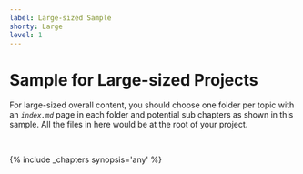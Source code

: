 ```yaml
---
label: Large-sized Sample
shorty: Large
level: 1
---
```


# Sample for Large-sized Projects

For large-sized overall content, you should choose one folder per topic with an _`index.md`_ page in each folder and potential sub chapters as shown in this sample. All the files in here would be at the root of your project. 

<br>

{% include _chapters synopsis='any' %}
